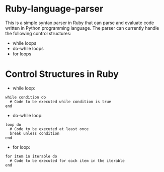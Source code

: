 # Ruby-language-parser

This is a simple syntax parser in Ruby that can parse and evaluate code written in Python programming language. The parser can currently handle the following control structures:

* while loops
* do-while loops
* for loops

# Control Structures in Ruby 

-  while loop:
```
while condition do
  # Code to be executed while condition is true
end
```

-  do-while loop:
```
loop do
  # Code to be executed at least once
  break unless condition
end
```
-  for loop:

```
for item in iterable do
  # Code to be executed for each item in the iterable
end
``` 




